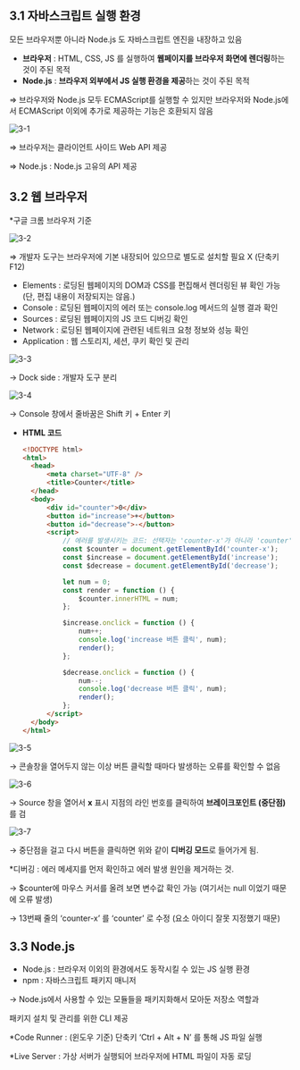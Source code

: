 ## 3.1 자바스크립트 실행 환경

모든 브라우저뿐 아니라 Node.js 도 자바스크립트 엔진을 내장하고 있음

- **브라우저** : HTML, CSS, JS 를 실행하여 **웹페이지를 브라우저 화면에 렌더링**하는 것이 주된 목적
- **Node.js** : **브라우저 외부에서 JS 실행 환경을 제공**하는 것이 주된 목적

⇒ 브라우저와 Node.js 모두 ECMAScript를 실행할 수 있지만 브라우저와 Node.js에서 ECMAScript 이외에 추가로 제공하는 기능은 호환되지 않음

![3-1](https://user-images.githubusercontent.com/55246584/147937613-94036832-1961-498b-9b2d-a5b87568e869.png)

⇒ 브라우저는 클라이언트 사이드 Web API 제공

⇒ Node.js : Node.js 고유의 API 제공

## 3.2 웹 브라우저

\*구글 크롬 브라우저 기준

![3-2](https://user-images.githubusercontent.com/55246584/147937624-1af4d57a-7196-4a77-948e-028f36fb566d.png)

⇒ 개발자 도구는 브라우저에 기본 내장되어 있으므로 별도로 설치할 필요 X (단축키 F12)

- Elements : 로딩된 웹페이지의 DOM과 CSS를 편집해서 렌더링된 뷰 확인 가능
  (단, 편집 내용이 저장되지는 않음.)
- Console : 로딩된 웹페이지의 에러 또는 console.log 메서드의 실행 결과 확인
- Sources : 로딩된 웹페이지의 JS 코드 디버깅 확인
- Network : 로딩된 웹페이지에 관련된 네트워크 요청 정보와 성능 확인
- Application : 웹 스토리지, 세션, 쿠키 확인 및 관리

![3-3](https://user-images.githubusercontent.com/55246584/147937639-7323be8a-9c37-4b68-860b-ec1799cd0265.png)

→ Dock side : 개발자 도구 분리

![3-4](https://user-images.githubusercontent.com/55246584/147937648-3f9fd4ad-45c6-4780-b6e9-6261a0e85ad6.png)

→ Console 창에서 줄바꿈은 Shift 키 + Enter 키

- **HTML 코드**

  ```html
  <!DOCTYPE html>
  <html>
  	<head>
  		<meta charset="UTF-8" />
  		<title>Counter</title>
  	</head>
  	<body>
  		<div id="counter">0</div>
  		<button id="increase">+</button>
  		<button id="decrease">-</button>
  		<script>
  			// 에러를 발생시키는 코드: 선택자는 'counter-x'가 아니라 'counter'를 지정해야 한다.
  			const $counter = document.getElementById('counter-x');
  			const $increase = document.getElementById('increase');
  			const $decrease = document.getElementById('decrease');

  			let num = 0;
  			const render = function () {
  				$counter.innerHTML = num;
  			};

  			$increase.onclick = function () {
  				num++;
  				console.log('increase 버튼 클릭', num);
  				render();
  			};

  			$decrease.onclick = function () {
  				num--;
  				console.log('decrease 버튼 클릭', num);
  				render();
  			};
  		</script>
  	</body>
  </html>
  ```

![3-5](https://user-images.githubusercontent.com/55246584/147937663-634ff620-1eff-4900-a73c-488f1134d124.png)

→ 콘솔창을 열어두지 않는 이상 버튼 클릭할 때마다 발생하는 오류를 확인할 수 없음

![3-6](https://user-images.githubusercontent.com/55246584/147937670-4759885e-8482-4ae9-9718-84250e8bc0cc.png)

→ Source 창을 열어서 **x** 표시 지점의 라인 번호를 클릭하여 **브레이크포인트 (중단점)** 를 검

![3-7](https://user-images.githubusercontent.com/55246584/147937687-8d21e3e0-0a7a-4025-b500-3364b77c40b5.png)

→ 중단점을 걸고 다시 버튼을 클릭하면 위와 같이 **디버깅 모드**로 들어가게 됨.

\*디버깅 : 에러 메세지를 먼저 확인하고 에러 발생 원인을 제거하는 것.

→ $counter에 마우스 커서를 올려 보면 변수값 확인 가능 (여기서는 null 이었기 때문에 오류 발생)

→ 13번째 줄의 ‘counter-x’ 를 ‘counter’ 로 수정 (요소 아이디 잘못 지정했기 때문)

## 3.3 Node.js

- Node.js : 브라우저 이외의 환경에서도 동작시킬 수 있는 JS 실행 환경
- npm : 자바스크립트 패키지 매니저

→ Node.js에서 사용할 수 있는 모듈들을 패키지화해서 모아둔 저장소 역할과

패키지 설치 및 관리를 위한 CLI 제공

\*Code Runner : (윈도우 기준) 단축키 ‘Ctrl + Alt + N’ 를 통해 JS 파일 실행

\*Live Server : 가상 서버가 실행되어 브라우저에 HTML 파일이 자동 로딩
